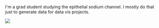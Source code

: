 I'm a grad student studying the epithelial sodium channel. I mostly do 
that just to generate data for data vis projects.

[![](https://github-readme-stats.vercel.app/api?username=PlethoraChutney&count_private=true&show_icons=true)](https://github.com/PlethoraChutney)

<!--
**PlethoraChutney/PlethoraChutney** is a ✨ _special_ ✨ repository because its `README.md` (this file) appears on your GitHub profile.

Here are some ideas to get you started:

- 🔭 I’m currently working on ...
- 🌱 I’m currently learning ...
- 👯 I’m looking to collaborate on ...
- 🤔 I’m looking for help with ...
- 💬 Ask me about ...
- 📫 How to reach me: ...
- 😄 Pronouns: ...
- ⚡ Fun fact: ...
-->
